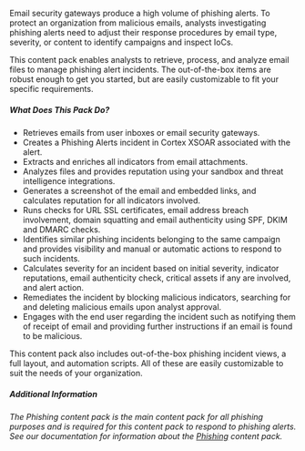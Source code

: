 
Email security gateways produce a high volume of phishing alerts. To protect an organization from malicious emails, analysts investigating phishing alerts need to adjust their response procedures by email type, severity, or content to identify campaigns and inspect IoCs.

This content pack enables analysts to retrieve, process, and analyze email files to manage phishing alert incidents. 
The out-of-the-box items are robust enough to get you started, but are easily customizable to fit your specific requirements.


##### What Does This Pack Do?

- Retrieves emails from user inboxes or email security gateways.
- Creates a Phishing Alerts incident in Cortex XSOAR associated with the alert.
- Extracts and enriches all indicators from email attachments. 
- Analyzes files and provides reputation using your sandbox and threat intelligence integrations.
- Generates a screenshot of the email and embedded links, and calculates reputation for all indicators involved.
- Runs checks for URL SSL certificates, email address breach involvement, domain squatting and email authenticity using SPF, DKIM and DMARC checks.
- Identifies similar phishing incidents belonging to the same campaign and provides visibility and manual or automatic actions to respond to such incidents.
- Calculates severity for an incident based on initial severity, indicator reputations, email authenticity check, critical assets if any are involved, and alert action.
- Remediates the incident by blocking malicious indicators, searching for and deleting malicious emails upon analyst approval.
- Engages with the end user regarding the incident such as notifying them of receipt of email and providing further instructions if an email is found to be malicious.

This content pack also includes out-of-the-box phishing incident views, a full layout, and automation scripts. All of these are easily customizable to suit the needs of your organization.


##### Additional Information

_The Phishing content pack is the main content pack for all phishing purposes and is required for this content pack to respond to phishing alerts. See our documentation for information about the [Phishing](https://xsoar.pan.dev/docs/reference/packs/Phishing-Alerts) content pack._
